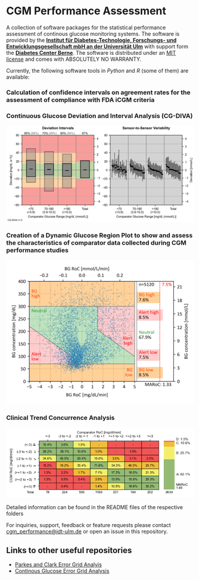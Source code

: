 # CGM Performance Assessment
A collection of software packages for the statistical performance assessment of continous glucose monitoring systems. The software is provided by the [**Institut für Diabetes-Technologie, Forschungs- und Entwicklungsgesellschaft mbH an der Universität Ulm**](https://www.idt-ulm.de/en/) with support form the [**Diabetes Center Berne**](https://www.dcberne.com). The software is distributed under an [MIT license](LICENSE) and comes with ABSOLUTELY NO WARRANTY.

Currently, the following software tools in *Python* and *R* (some of them) are available:
### Calculation of confidence intervals on agreement rates for the assessment of compliance with FDA iCGM criteria

### Continuous Glucose Deviation and Interval Analysis (CG-DIVA)
![](/CG-DIVA/Python/CG-DIVA.png)

### Creation of a Dynamic Glucose Region Plot to show and assess the characteristics of comparator data collected during CGM performance studies
![](</Dynamic Glucose Region (DGR) Plot/Python/DGR_plot.png>)

### Clinical Trend Concurrence Analysis
![](</Clinical Trend Concurrence Analysis/Python/CTCA.png>)

Detailed information can be found in the README files of the respective folders

For inquiries, support, feedback or feature requests please contact cgm_performance@idt-ulm.de or open an issue in this repository.

## Links to other useful repositories

* [Parkes and Clark Error Grid Analyis](https://github.com/kriventsov/Clarke-and-Parkes-Error-Grids)
* [Continous Glucose Error Grid Analysis](https://github.com/dotXem/CG-EGA)

